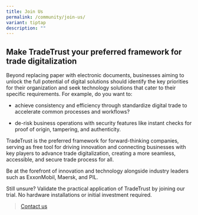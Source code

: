 ```yaml
---
title: Join Us
permalink: /community/join-us/
variant: tiptap
description: ""
---
```

<h2>Make TradeTrust your preferred framework for trade digitalization</h2>
<p>Beyond replacing paper with electronic documents, businesses aiming to
unlock the full potential of digital solutions should identify the key
priorities for their organization and seek technology solutions that cater
to their specific requirements. For example, do you want to:</p>
<ul data-tight="true" class="tight">
<li>
<p>achieve consistency and efficiency through standardize digital trade to
accelerate common processes and workflows?</p>
</li>
<li>
<p>de-risk business operations with security features like instant checks
for proof of origin, tampering, and authenticity.</p>
<p></p>
</li>
</ul>
<p>TradeTrust is the preferred framework for forward-thinking companies,
serving as free tool for driving innovation and connecting businesses with
key players to advance trade digitalization, creating a more seamless,
accessible, and secure trade process for all.</p>
<p>Be at the forefront of innovation and technology alongside industry leaders
such as ExxonMobil, Maersk, and PIL.</p>
<p>Still unsure? Validate the practical application of TradeTrust by joining
our trial. No hardware installations or initial investment required.</p>
<blockquote>
<p><a href="https://form.gov.sg/635f32c5001b2d0011fff09b" rel="noopener noreferrer nofollow" target="_blank">Contact us</a>
</p>
</blockquote>
<p></p>
<p></p>